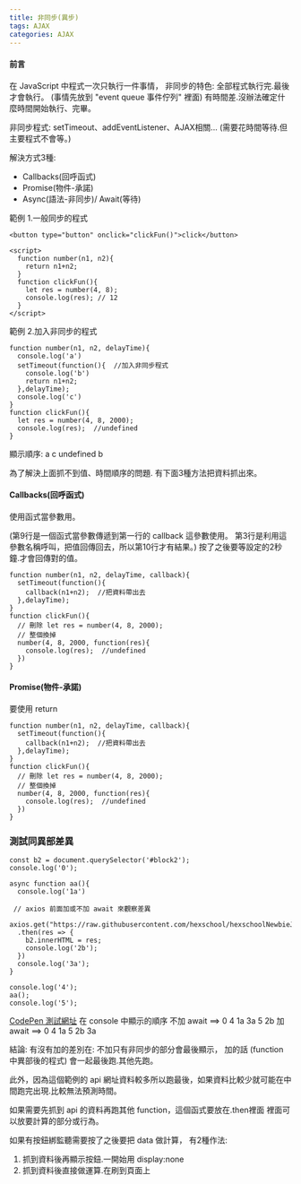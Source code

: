 ```yaml
---
title: 非同步(異步)
tags: AJAX
categories: AJAX
---
```

#### 前言
在 JavaScript 中程式一次只執行一件事情，
非同步的特色: 全部程式執行完.最後才會執行。
(事情先放到 "event queue 事件佇列" 裡面)
有時間差.沒辦法確定什麼時間開始執行、完畢。
<!--more-->
非同步程式:
setTimeout、addEventListener、AJAX相關...
(需要花時間等待.但主要程式不會等。)

解決方式3種:
- Callbacks(回呼函式)
- Promise(物件-承諾)
- Async(語法-非同步)/ Await(等待)

範例 1.一般同步的程式
```
<button type="button" onclick="clickFun()">click</button>

<script>
  function number(n1, n2){
    return n1+n2;
  }
  function clickFun(){
    let res = number(4, 8);
    console.log(res); // 12
  }
</script>
```

範例 2.加入非同步的程式
```
function number(n1, n2, delayTime){
  console.log('a')
  setTimeout(function(){  //加入非同步程式
    console.log('b')
    return n1+n2;
  },delayTime);
  console.log('c')
}
function clickFun(){
  let res = number(4, 8, 2000);
  console.log(res);  //undefined
}
```
顯示順序: a c undefined b

為了解決上面抓不到值、時間順序的問題.
有下面3種方法把資料抓出來。

#### Callbacks(回呼函式)
使用函式當參數用。

(第9行是一個函式當參數傳遞到第一行的 callback 這參數使用。
第3行是利用這參數名稱呼叫，把值回傳回去，所以第10行才有結果。)
按了之後要等設定的2秒鐘.才會回傳對的值。

```
function number(n1, n2, delayTime, callback){
  setTimeout(function(){  
    callback(n1+n2);  //把資料帶出去
  },delayTime);
}
function clickFun(){
  // 刪除 let res = number(4, 8, 2000);
  // 整個換掉  
  number(4, 8, 2000, function(res){
    console.log(res);  //undefined
  })
}
```

#### Promise(物件-承諾)
要使用 return 
```
function number(n1, n2, delayTime, callback){
  setTimeout(function(){  
    callback(n1+n2);  //把資料帶出去
  },delayTime);
}
function clickFun(){
  // 刪除 let res = number(4, 8, 2000);
  // 整個換掉  
  number(4, 8, 2000, function(res){
    console.log(res);  //undefined
  })
}
```

### 測試同異部差異
```
const b2 = document.querySelector('#block2');
console.log('0');

async function aa(){
  console.log('1a')
  
 // axios 前面加或不加 await 來觀察差異
  axios.get("https://raw.githubusercontent.com/hexschool/hexschoolNewbieJS/master/data.json")
  .then(res => {
    b2.innerHTML = res;
    console.log('2b');
  })
  console.log('3a');
}

console.log('4');
aa();
console.log('5');
```
[CodePen 測試網址](https://codepen.io/teisha-hsu/pen/dyMKdMJ?editors=0011)
在 console 中顯示的順序
不加 await ==> 0 4 1a 3a 5 2b
加 await   ==> 0 4 1a 5 2b 3a

結論:
有沒有加的差別在:
不加只有非同步的部分會最後顯示，
加的話 (function 中異部後的程式) 會一起最後跑.其他先跑。

此外，因為這個範例的 api 網址資料較多所以跑最後，如果資料比較少就可能在中間跑完出現.比較無法預測時間。

如果需要先抓到 api 的資料再跑其他 function，這個函式要放在.then裡面
裡面可以放要計算的部分或行為。

如果有按鈕綁監聽需要按了之後要把 data 做計算，
有2種作法:
1. 抓到資料後再顯示按鈕.一開始用 display:none
2. 抓到資料後直接做運算.在刷到頁面上